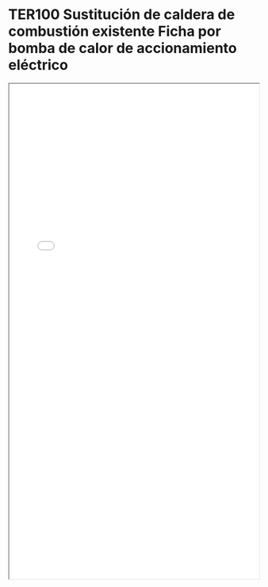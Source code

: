 # TER100  Sustitución de caldera de combustión existente Ficha por bomba de calor de accionamiento eléctrico

<iframe src="../TER100  Sustitución de caldera de combustión existente Ficha por bomba de calor de accionamiento eléctrico.pdf" width="100%" height="1000px"></iframe>
